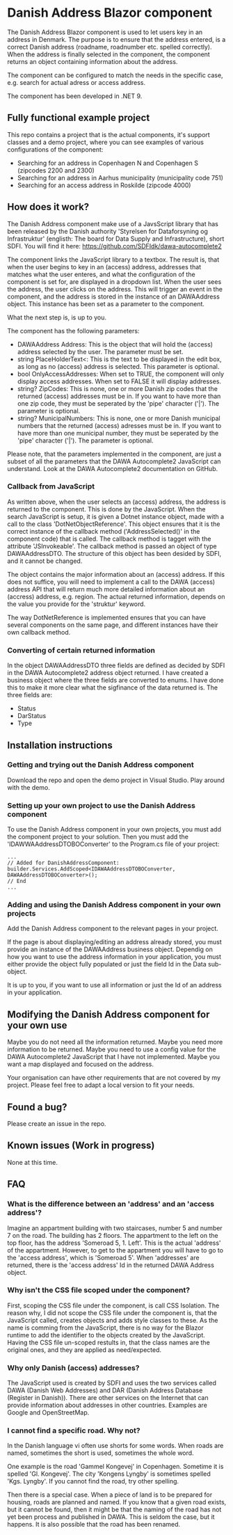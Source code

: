 # Danish Address Blazor component

The Danish Address Blazor component is used to let users key in an address in Denmark. The purpose is to ensure that the
address entered, is a correct Danish address (roadname, roadnumber etc. spelled correctly). When the address is finally selected
in the component, the component returns an object containing information about the address.

The component can be configured to match the needs in the specific case, e.g. search for actual adress or access address.

The component has been developed in .NET 9.

## Fully functional example project

This repo contains a project that is the actual components, it's support classes and a demo project, where you can see
examples of various configurations of the component:

* Searching for an address in Copenhagen N and Copenhagen S (zipcodes 2200 and 2300)
* Searching for an address in Aarhus municipality (municipality code 751)
* Searching for an access address in Roskilde (zipcode 4000)

## How does it work?

The Danish Address component make use of a JavsScript library that has been released by the Danish authority 'Styrelsen
for Dataforsyning og Infrastruktur' (englisth: The board for Data Supply and Infrastructure), short SDFI. You will find it here:
https://github.com/SDFIdk/dawa-autocomplete2

The component links the JavaScript library to a textbox. The result is, that when the user begins to key in an (access) 
address, addresses that matches what the user enteres, and what the configuration of the component is set for, are displayed in
a dropdown list. When the user sees the address, the user clicks on the address. This will trigger an event in the component, and
the address is stored in the instance of an DAWAAddress object. This instance has been set as a parameter to the component.

What the next step is, is up to you.

The component has the following parameters:
* DAWAAddress Address: This is the object that will hold the (access) address selected by the user. The parameter must be set.
* string PlaceHolderText<: This is the text to be displayed in the edit box, as long as no (access) address is selected.
This parameter is optional.
* bool OnlyAccessAddresses: When set to TRUE, the component will only display access addresses. When set to FALSE it will display 
addresses.
* string? ZipCodes: This is none, one or more Danish zip codes that the returned (access) addresses must be in. If you want to have
more than one zip code, they must be seperated by the 'pipe' character ('|'). The parameter is optional.
* string? MunicipalNumbers: This is none, one or more Danish municipal numbers that the returned (access) adresses must be in. If you 
want to have more than one municipal number, they must be seperated by the 'pipe' character ('|'). The parameter is optional.

Please note, that the parameters implemented in the component, are just a subset of all the parameters that the DAWA Autocomplete2
JavaScript can understand. Look at the DAWA Autocomplete2 documentation on GitHub.

### Callback from JavaScript

As written above, when the user selects an (access) address, the address is returned to the component. This is done by the
JavaScript. When the search JavaScript is setup, it is given a Dotnet instance object, made with a call to the class
'DotNetObjectReference'. This object ensures that it is the correct instance of the callback method ('AddressSelected()' in the
component code) that is called. The callback method is tagget with the attribute 'JSInvokeable'. The callback method is passed
an object of type DAWAAddressDTO. The structure of this object has been desided by SDFI, and it cannot be changed.

The object contains the major information about an (access) address. If this does not suffice, you will need to implement a call
to the DAWA (access) address API that will return much more detailed information about an (accress) address, e.g. region. The
actual returned information, depends on the value you provide for the 'struktur' keyword.

The way DotNetReference is implemented ensures that you can have several components on the same page, and different instances
have their own callback method.

### Converting of certain returned information

In the object DAWAAddressDTO three fields are defined as decided by SDFI in the DAWA Autocomplete2 address object returned.
I have created a business object where the three fields are converted to enums. I have done this to make it more clear what the 
sigfinance of the data returned is. The three fields are:

* Status
* DarStatus
* Type

## Installation instructions

### Getting and trying out the Danish Address component

Download the repo and open the demo project in Visual Studio. Play around with the demo.

### Setting up your own project to use the Danish Address component

To use the Danish Address component in your own projects, you must add the component project to your solution. Then you must
add the 'IDAWWAAddressDTOBOConverter' to the Program.cs file of your project:

```
...
// Added for DanishAddressComponent:
builder.Services.AddScoped<IDAWAAddressDTOBOConverter, DAWAAddressDTOBOConverter>();
// End
...
```
### Adding and using the Danish Address component in your own projects

Add the Danish Address component to the relevant pages in your project.

If the page is about displaying/editing an address already stored, you must provide an instance of the DAWAAddress business
object. Dependig on how you want to use the address information in your application, you must either provide the object fully
populated or just the field Id in the Data sub-object.

It is up to you, if you want to use all information or just the Id of an address in your application.

## Modifying the Danish Address component for your own use

Maybe you do not need all the information returned. Maybe you need more information to be returned. Maybe you need to use a config
value for the DAWA Autocomplete2 JavaScript that I have not implemented. Maybe you want a map displayed and focused on the address.

Your organisation can have other requirements that are not covered by my project. Please feel free to adapt a local 
version to fit your needs.

## Found a bug?

Please create an issue in the repo.

## Known issues (Work in progress)

None at this time.

## FAQ

### What is the difference between an 'address' and an 'access address'?

Imagine an appartment building with two staircases, number 5 and number 7 on the road. The building has 2 floors. The appartment to
the left on the top floor, has the address 'Someroad 5, 1. Left'. This is the actual 'address' of the appartment. However, to get
to the appartment you will have to go to the 'access address', which is 'Someroad 5'. When 'addresses' are returned, there is the
'access address' Id in the returned DAWA Address object.

### Why isn't the CSS file scoped under the component?

First, scoping the CSS file under the component, is call CSS Isolation. The reason why, I did not scope the CSS file under the 
component is, that the JavaScript called, creates objects and adds style classes to these. As the name is comming from the JavaScript,
there is no way for the Blazor runtime to add the identifier to the objects created by the JavaScript. Having the CSS file un-scoped
restults in, that the class names are the original ones, and they are applied as need/expected.

### Why only Danish (access) addresses?

The JavaScript used is created by SDFI and uses the two services called DAWA (Danish Web Addresses) and DAR (Danish Address Database 
(Register in Danish)). There are other services on the Internet that can provide information about addresses in other countries.
Examples are Google and OpenStreetMap.
 
### I cannot find a specific road. Why not?

In the Danish language vi often use shorts for some words. When roads are named, sometimes the short is used, sometimes the whole
word.

One example is the road 'Gammel Kongevej' in Copenhagen. Sometime it is spelled 'Gl. Kongevej'. The city 'Kongens Lyngby' is
sometimes spelled 'Kgs. Lyngby'. If you cannot find the road, try other spelling.

Then there is a special case. When a piece of land is to be prepared for housing, roads are planned and named. If you know that a
given road exists, but it cannot be found, then it might be that the naming of the road has not yet been process and published in
DAWA. This is seldom the case, but it happens. It is also possible that the road has been renamed.
